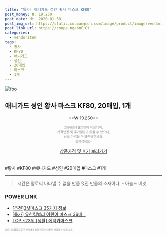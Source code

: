 ```yaml
--- 
title: "특가! 애니가드 성인 황사 마스크 KF80" 
post_money: ₩. 19,250 
post_date: dt. 2020.01.30 
post_img_url: https://static.coupangcdn.com/image/product/image/vendoritem/2018/11/29/3115009613/bee69529-e564-4456-b51e-617be192ab60.jpg 
post_link_url: https://coupa.ng/bnFrCt 
categories: 
  - vendoritem 
tags: 
  - 황사 
  - KF80 
  - 애니가드 
  - 성인 
  - 20매입 
  - 마스크 
  - 1개 
--- 
```

[![foo](https://static.coupangcdn.com/image/product/image/vendoritem/2018/11/29/3115009613/bee69529-e564-4456-b51e-617be192ab60.jpg)](https://coupa.ng/bnFrCt) 

## 애니가드 성인 황사 마스크 KF80, 20매입, 1개 
<p style="text-align: center;">**₩ 19,250**</p> 
<p style="text-align: center;"><span style="color: #898c8f; font-family: Georgia,Times,serif; font-size: 0.75em;">2020년01월30일에 작성되어, <br>가격변동 및 추가할인이 있을 수 있으니,<br> 상품 가격을 꼭!확인해주세요.<br>행복하세요~</span> 
</p>	 
<div markdown="0" style="text-align: center;"><a href="https://coupa.ng/bnFrCt" class="btn btn--success">상품가격 및 후기 보러가기</a></div> 
<br><br> 
  #황사 #KF80 #애니가드 #성인 #20매입 #마스크 #1개 
<hr> 

> 시간은 말로써 나타낼 수 없을 만큼 멋진 만물의 소재이다. - 아놀드 버넷 


### POWER LINK

* <a href="https://blog.naver.com/fasyy4321/221784976041" target="_blank">[추천]3M마스크 35가지 정보</a>
* <a href="https://blog.naver.com/santokki14/221790664781" target="_blank">[특가] 유한킴벌리 어린이 마스크 36매...</a>
* <a href="https://blog.naver.com/an0733/221787420908" target="_blank"> TOP ~23위 [생활] 에티카마스크</a>

<span style="color: #898c8f; font-family: Georgia,Times,serif; font-size: 0.55em;">파트너스활동으로 작성자에게 일정액의 커미션이 제공될수 있습니다.</span> 
